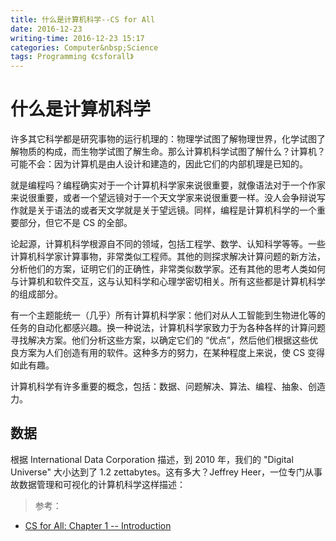 ```yaml
---
title: 什么是计算机科学--CS for All
date: 2016-12-23
writing-time: 2016-12-23 15:17
categories: Computer&nbsp;Science
tags: Programming 《csforall》
---
```


# 什么是计算机科学

许多其它科学都是研究事物的运行机理的：物理学试图了解物理世界，化学试图了解物质的构成，而生物学试图了解生命。那么计算机科学试图了解什么？计算机？可能不会：因为计算机是由人设计和建造的，因此它们的内部机理是已知的。

就是编程吗？编程确实对于一个计算机科学家来说很重要，就像语法对于一个作家来说很重要，或者一个望远镜对于一个天文学家来说很重要一样。没人会争辩说写作就是关于语法的或者天文学就是关于望远镜。同样，编程是计算机科学的一个重要部分，但它不是 CS 的全部。

论起源，计算机科学根源自不同的领域，包括工程学、数学、认知科学等等。一些计算机科学家计算事物，非常类似工程师。其他的则探求解决计算问题的新方法，分析他们的方案，证明它们的正确性，非常类似数学家。还有其他的思考人类如何与计算机和软件交互，这与认知科学和心理学密切相关。所有这些都是计算机科学的组成部分。

有一个主题能统一（几乎）所有计算机科学家：他们对从人工智能到生物进化等的任务的自动化都感兴趣。换一种说法，计算机科学家致力于为各种各样的计算问题寻找解决方案。他们分析这些方案，以确定它们的 “优点”，然后他们根据这些优良方案为人们创造有用的软件。这种多方的努力，在某种程度上来说，使 CS 变得如此有趣。

计算机科学有许多重要的概念，包括：数据、问题解决、算法、编程、抽象、创造力。


## 数据

根据 International Data Corporation 描述，到 2010 年，我们的 "Digital Universe" 大小达到了 1.2 zettabytes。这有多大？Jeffrey Heer，一位专门从事故数据管理和可视化的计算机科学这样描述：





> 参考： 

+ [CS for All: Chapter 1 -- Introduction](https://www.cs.hmc.edu/csforall/Introduction/Introduction.html)
